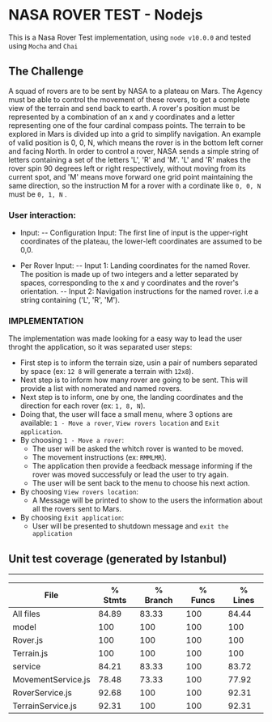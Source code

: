 # NASA ROVER TEST - Nodejs

This is a Nasa Rover Test implementation, using `node v10.0.0`  and tested using `Mocha` and `Chai`

## The Challenge
A squad of rovers are to be sent by NASA to a plateau on Mars.
The Agency must be able to control the movement of these rovers, to get a complete view of the terrain and send back to earth.
A rover's position must be represented by a combination of an x and y coordinates and a letter representing one of the four cardinal compass points. The terrain to be explored in Mars is divided up into a grid to simplify navigation. 
An example of valid position is 0, 0, N, which means the rover is in the bottom left corner and facing North.
In order to control a rover, NASA sends a simple string of letters containing a set of the letters 'L', 'R' and 'M'. 'L' and 'R' makes the rover spin 90 degrees left or right respectively, without moving from its current spot, and 'M' means move forward one grid point maintaining the same direction, so the instruction M for a rover with a cordinate like `0, 0, N` must be `0, 1, N` .

### User interaction:
* Input:
-- Configuration Input: The first line of input is the upper-right coordinates of the plateau, the lower-left coordinates are assumed to be 0,0.

* Per Rover Input:
-- Input 1: Landing coordinates for the named Rover. The position is made up of two integers and a letter separated by spaces, corresponding to the x and y coordinates and the rover's orientation.
-- Input 2: Navigation instructions for the named rover. i.e a string containing ('L', 'R', 'M').

### IMPLEMENTATION
The implementation was made looking for a easy way to lead the user throght the application, so it was separated user steps:
* First step is to inform the terrain size, usin a pair of numbers separated by space (ex: `12 8` will generate a terrain with `12x8`).
* Next step is to inform how many rover are going to be sent. This will provide a list with nomerated and named rovers.
* Next step is to inform, one by one, the landing coordinates and the direction for each rover (ex: `1, 8, N`).
* Doing that, the user will face a small menu, where 3 options are available: 
`1 - Move a rover`, `View rovers location` and `Exit application`.
* By choosing `1 - Move a rover`:
    * The user will be asked the whitch rover is wanted to be moved.
    * The movement instructions (ex: `RMMLMR`).
    * The application then provide a feedback message informing if the rover was moved successfuly or lead the user to try again.
    * The user will be sent back to the menu to choose his next action.
* By choosing `View rovers location`:
    * A Message will be printed to show to the users the information about all the rovers sent to Mars.
* By choosing `Exit application`:
    * User will be presented to shutdown message and `exit the application` 


## Unit test coverage (generated by Istanbul)
---
File                 |  % Stmts | % Branch |  % Funcs |  % Lines |
---------------------|----------|----------|----------|----------|
All files            |    84.89 |    83.33 |      100 |    84.44 |
 model               |      100 |      100 |      100 |      100 |
  Rover.js           |      100 |      100 |      100 |      100 |
  Terrain.js         |      100 |      100 |      100 |      100 |
 service             |    84.21 |    83.33 |      100 |    83.72 |
  MovementService.js |    78.48 |    73.33 |      100 |    77.92 |
  RoverService.js    |    92.68 |      100 |      100 |    92.31 |
  TerrainService.js  |    92.31 |      100 |      100 |    92.31 |

